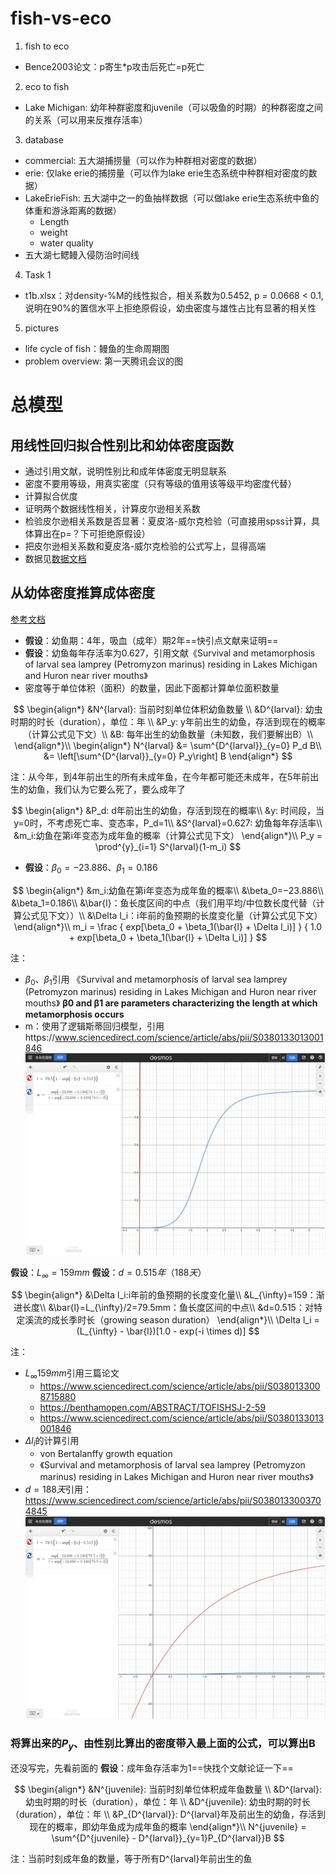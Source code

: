 # fish-vs-eco
1. fish to eco
* Bence2003论文：p寄生*p攻击后死亡=p死亡


2. eco to fish
* Lake Michigan: 幼年种群密度和juvenile（可以吸鱼的时期）的种群密度之间的关系（可以用来反推存活率）
 

3. database
* commercial: 五大湖捕捞量（可以作为种群相对密度的数据）
* erie: 仅lake erie的捕捞量（可以作为lake erie生态系统中种群相对密度的数据）
* LakeErieFish: 五大湖中之一的鱼抽样数据（可以做lake erie生态系统中鱼的体重和游泳距离的数据）
  * Length
  * weight
  * water quality
* 五大湖七鳃鳗入侵防治时间线


4. Task 1
* t1b.xlsx：对density-%M的线性拟合，相关系数为0.5452, p = 0.0668 < 0.1, 说明在90%的置信水平上拒绝原假设，幼虫密度与雄性占比有显著的相关性


5. pictures
* life cycle of fish：鳗鱼的生命周期图
* problem overview: 第一天腾讯会议的图


# 总模型

## 用线性回归拟合性别比和幼体密度函数

- 通过引用文献，说明性别比和成年体密度无明显联系
- 密度不要用等级，用真实密度（只有等级的值用该等级平均密度代替）
- 计算拟合优度
- 证明两个数据线性相关，计算皮尔逊相关系数
- 检验皮尔逊相关系数是否显著：夏皮洛-威尔克检验（可直接用spss计算，具体算出在p=？下可拒绝原假设）
- 把皮尔逊相关系数和夏皮洛-威尔克检验的公式写上，显得高端
- 数据见[数据文档](/eco%20to%20fish%20model/Age,%20growth,%20and%20sex%20ratio%20.md)

## 从幼体密度推算成体密度

[参考文档](/eco%20to%20fish%20model/Survival%20and%20metamorphosis/Survival%20and%20metamorphosis.md)

- **假设**：幼鱼期：4年，吸血（成年）期2年==快引点文献来证明==
- **假设**：幼鱼每年存活率为0.627，引用文献《Survival and metamorphosis of larval sea lamprey (Petromyzon marinus) residing in Lakes Michigan and Huron near river mouths》
- 密度等于单位体积（面积）的数量，因此下面都计算单位面积数量

$$
\begin{align*}
&N^{larval}: 当前时刻单位体积幼鱼数量 \\
&D^{larval}: 幼虫时期的时长（duration），单位：年 \\
&P_y: y年前出生的幼鱼，存活到现在的概率（计算公式见下文）\\
&B: 每年出生的幼鱼数量（未知数，我们要解出B）\\
\end{align*}\\
\begin{align*}
N^{larval} &= \sum^{D^{larval}}_{y=0} P_d B\\
&= \left[\sum^{D^{larval}}_{y=0} P_y\right] B
\end{align*}
$$

注：从今年，到4年前出生的所有未成年鱼，在今年都可能还未成年，在5年前出生的幼鱼，我们认为它要么死了，要么成年了

$$
\begin{align*}
&P_d: d年前出生的幼鱼，存活到现在的概率\\
&y: 时间段，当y=0时，不考虑死亡率、变态率，P_d=1\\
&S^{larval}=0.627: 幼鱼每年存活率\\
&m_i:幼鱼在第i年变态为成年鱼的概率（计算公式见下文）
\end{align*}\\
P_y = \prod^{y}_{i=1} S^{larval}(1-m_i)
$$


- **假设**：$\beta_0=−23.886、\beta_1=0.186$

$$
\begin{align*}
&m_i:幼鱼在第i年变态为成年鱼的概率\\
&\beta_0=−23.886\\
&\beta_1=0.186\\
&\bar{l}：鱼长度区间的中点（我们用平均/中位数长度代替（计算公式见下文））\\
&\Delta l_i：i年前的鱼预期的长度变化量（计算公式见下文）
\end{align*}\\
m_i = \frac
{
  exp[\beta_0 + \beta_1(\bar{l} + \Delta l_i)]
}
{
  1.0 + exp[\beta_0 + \beta_1(\bar{l} + \Delta l_i)]
}
$$

注：

- $\beta_0、\beta_1$引用 《Survival and metamorphosis of larval sea lamprey (Petromyzon marinus) residing in Lakes Michigan and Huron near river mouths》 **β0 and β1 are parameters characterizing the length at which metamorphosis occurs**
- m：使用了逻辑斯蒂回归模型，引用https://www.sciencedirect.com/science/article/abs/pii/S0380133013001846
![m随年份变化的曲线](/imgs/屏幕截图%202024-02-03%20100628.png)


**假设**：$L_{\infty}=159 mm$
**假设**：$d=0.515年（188天）$

$$
\begin{align*}
&\Delta l_i:i年前的鱼预期的长度变化量\\
&L_{\infty}=159：渐进长度\\
&\bar{l}=L_{\infty}/2=79.5mm：鱼长度区间的中点\\
&d=0.515：对特定溪流的成长季时长（growing season duration）
\end{align*}\\
\Delta l_i = (L_{\infty} - \bar{l})[1.0 - exp(-i \times d)]
$$

注：

- $L_{\infty}159 mm$引用三篇论文
  - https://www.sciencedirect.com/science/article/abs/pii/S0380133008715880
  - https://benthamopen.com/ABSTRACT/TOFISHSJ-2-59
  - https://www.sciencedirect.com/science/article/abs/pii/S0380133013001846
- $\Delta l_i$的计算引用
  - von Bertalanffy growth equation
  - 《Survival and metamorphosis of larval sea lamprey (Petromyzon marinus) residing in Lakes Michigan and Huron near river mouths》
- $d=188天$引用：https://www.sciencedirect.com/science/article/abs/pii/S0380133003704845
![$\Delta l_i$随年份变化的曲线](/imgs/屏幕截图%202024-02-03%20100411.png)

### 将算出来的$P_y$、由性别比算出的密度带入最上面的公式，可以算出B

还没写完，先看前面的
**假设**：成年鱼存活率为1==快找个文献论证一下==

$$
\begin{align*}
&N^{juvenile}: 当前时刻单位体积成年鱼数量 \\
&D^{larval}: 幼虫时期的时长（duration），单位：年 \\
&D^{juvenile}: 幼虫时期的时长（duration），单位：年 \\
&P_{D^{larval}}: D^{larval}年及前出生的幼鱼，存活到现在的概率，即幼年鱼成为成年鱼的概率
\end{align*}\\
N^{juvenile} = \sum^{D^{juvenile} - D^{larval}}_{y=1}P_{D^{larval}}B
$$

注：当前时刻成年鱼的数量，等于所有D^{larval}年前出生的鱼

